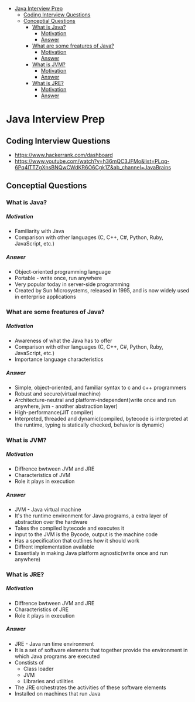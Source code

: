 - [Java Interview Prep](#java-interview-prep)
  - [Coding Interview Questions](#coding-interview-questions)
  - [Conceptial Questions](#conceptial-questions)
    - [What is Java?](#what-is-java)
        - [Motivation](#motivation)
        - [Answer](#answer)
    - [What are some freatures of Java?](#what-are-some-freatures-of-java)
        - [Motivation](#motivation-1)
        - [Answer](#answer-1)
    - [What is JVM?](#what-is-jvm)
        - [Motivation](#motivation-2)
        - [Answer](#answer-2)
    - [What is JRE?](#what-is-jre)
        - [Motivation](#motivation-3)
        - [Answer](#answer-3)
# Java Interview Prep
## Coding Interview Questions
* https://www.hackerrank.com/dashboard
* https://www.youtube.com/watch?v=h36mQC3JFMo&list=PLqq-6Pq4lTTZgXnsBNQwCWdKR6O6Cgk1Z&ab_channel=JavaBrains

## Conceptial Questions

### What is Java?
##### Motivation
* Familiarity with Java
* Comparison with other languages (C, C++, C#, Python, Ruby, JavaScript, etc.)
##### Answer
* Object-oriented programming language
* Portable - write once, run anywhere
* Very popular today in server-side programming
* Created by Sun Microsystems, released in 1995, and is now widely used in enterprise applications

### What are some freatures of Java?
##### Motivation
* Awareness of what the Java has to offer
* Comparison with other languages (C, C++, C#, Python, Ruby, JavaScript, etc.)
* Importance language characteristics
##### Answer
* Simple, object-oriented, and familiar syntax to c and c++ programmers
* Robust and secure(virtual machine)
* Architecture-neutral and platform-independent(write once and run anywhere, jvm - another abstraction layer)
* High-performance(JIT compiler)
* Interpreted, threaded and dynamic(compiled, bytecode is interpreted at the runtime, typing is statically checked, behavior is dynamic)

### What is JVM?
##### Motivation
* Diffrence bwtween JVM and JRE
* Characteristics of JVM
* Role it plays in execution
##### Answer
* JVM - Java virtual machine
* It's the runtime environment for Java programs, a extra layer of abstraction over the hardware
* Takes the compiled bytecode and executes it
* input to the JVM is the Bycode, output is the machine code
* Has a specification that outlines how it should work
* Diffrent implementation available
* Essentialy in making Java platform agnostic(write once and run anywhere)

### What is JRE?
##### Motivation
* Diffrence bwtween JVM and JRE
* Characteristics of JRE
* Role it plays in execution

##### Answer
* JRE - Java run time environment
* It is a set of software elements that together provide the environment in which Java programs are executed
* Constists of
  * Class loader
  * JVM
  * Libraries and utilities
* The JRE orchestrates the activities of these software elements
* Installed on machines that run Java



